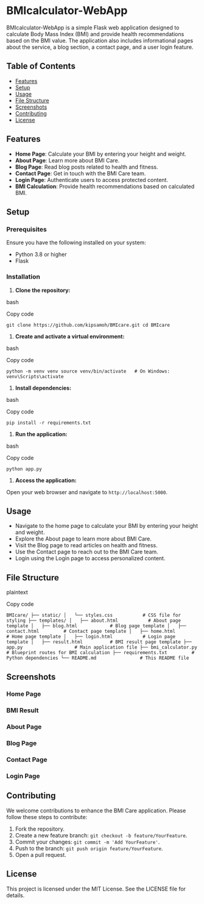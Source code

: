 BMIcalculator-WebApp
========

BMIcalculator-WebApp is a simple Flask web application designed to calculate Body Mass Index (BMI) and provide health recommendations based on the BMI value. The application also includes informational pages about the service, a blog section, a contact page, and a user login feature.

Table of Contents
-----------------

-   [Features](#features)
-   [Setup](#setup)
-   [Usage](#usage)
-   [File Structure](#file-structure)
-   [Screenshots](#screenshots)
-   [Contributing](#contributing)
-   [License](#license)

Features
--------

-   **Home Page**: Calculate your BMI by entering your height and weight.
-   **About Page**: Learn more about BMI Care.
-   **Blog Page**: Read blog posts related to health and fitness.
-   **Contact Page**: Get in touch with the BMI Care team.
-   **Login Page**: Authenticate users to access protected content.
-   **BMI Calculation**: Provide health recommendations based on calculated BMI.

Setup
-----

### Prerequisites

Ensure you have the following installed on your system:

-   Python 3.8 or higher
-   Flask

### Installation

1.  **Clone the repository:**

bash

Copy code

`git clone https://github.com/kipsamoh/BMIcare.git
cd BMIcare`

1.  **Create and activate a virtual environment:**

bash

Copy code

`python -m venv venv
source venv/bin/activate   # On Windows: venv\Scripts\activate`

1.  **Install dependencies:**

bash

Copy code

`pip install -r requirements.txt`

1.  **Run the application:**

bash

Copy code

`python app.py`

1.  **Access the application:**

Open your web browser and navigate to `http://localhost:5000`.

Usage
-----

-   Navigate to the home page to calculate your BMI by entering your height and weight.
-   Explore the About page to learn more about BMI Care.
-   Visit the Blog page to read articles on health and fitness.
-   Use the Contact page to reach out to the BMI Care team.
-   Login using the Login page to access personalized content.

File Structure
--------------

plaintext

Copy code

`BMIcare/
├── static/
│   └── styles.css           # CSS file for styling
├── templates/
│   ├── about.html           # About page template
│   ├── blog.html            # Blog page template
│   ├── contact.html         # Contact page template
│   ├── home.html            # Home page template
│   ├── login.html           # Login page template
│   ├── result.html          # BMI result page template
├── app.py                   # Main application file
├── bmi_calculator.py        # Blueprint routes for BMI calculation
├── requirements.txt         # Python dependencies
└── README.md                # This README file`

Screenshots
-----------

### Home Page

### BMI Result

### About Page

### Blog Page

### Contact Page

### Login Page

Contributing
------------

We welcome contributions to enhance the BMI Care application. Please follow these steps to contribute:

1.  Fork the repository.
2.  Create a new feature branch: `git checkout -b feature/YourFeature`.
3.  Commit your changes: `git commit -m 'Add YourFeature'`.
4.  Push to the branch: `git push origin feature/YourFeature`.
5.  Open a pull request.

License
-------

This project is licensed under the MIT License. See the LICENSE file for details.

